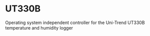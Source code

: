 # UT330B
Operating system independent controller for the Uni-Trend UT330B temperature and humidity logger
